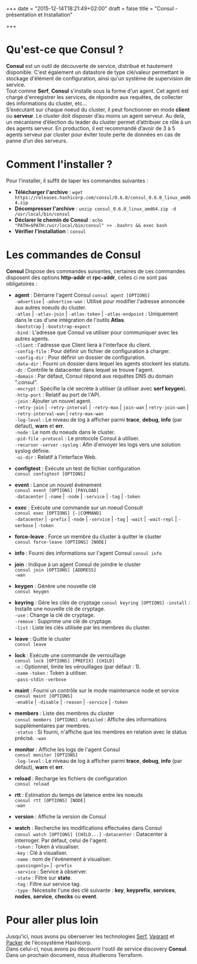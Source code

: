 +++
date = "2015-12-14T18:21:49+02:00"
draft = false
title = "Consul - présentation et Installation"

+++

# Qu'est-ce que Consul ?
**Consul** est un outil de découverte de service, distribué et hautement disponible. C'est également un datastore de type clé/valeur permettant le stockage d'élément de configuration, ainsi qu'un système de supervision de service.  
Tout comme **Serf**, **Consul** s'installe sous la forme d'un agent. Cet agent est chargé d'enregistrer les services, de répondre aux requêtes, de collecter des informations du cluster, etc...  
S’exécutant sur chaque noeud du cluster, il peut fonctionner en mode **client** ou **serveur**. Le cluster doit disposer d’au moins un agent serveur. Au delà, un mécanisme d’élection du leader du cluster permet d’attribuer ce rôle à un des agents serveur. En production, il est recommandé d’avoir de 3 à 5 agents serveur par cluster pour éviter toute perte de données en cas de panne d’un des serveurs.

# Comment l'installer ?
Pour l'installer, il suffit de taper les commandes suivantes : 

- **Télécharger l'archive** : `wget https://releases.hashicorp.com/consul/0.6.0/consul_0.6.0_linux_amd64.zip`
- **Décompresser l'archive** : `unzip consul_0.6.0_linux_amd64.zip -d /usr/local/bin/consul`
- **Déclarer le chemin de Consul** : `echo "PATH=$PATH:/usr/local/bin/consul" >> .bashrc && exec bash`
- **Vérifier l'installation** : `consul`

# Les commandes de Consul
**Consul** Dispose des commandes suivantes, certaines de ces commandes disposent des options **http-addr** et **rpc-addr**, celles ci ne sont pas obligatoires  :

- **agent** : Démarre l'agent Consul
`consul agent [OPTIONS]`  
`-advertise` | `-advertise-wan` : Utilisé pour modifier l'adresse annoncée aux autres noeuds du cluster.  
`-atlas` | `-atlas-join` | `-atlas-token` | `-atlas-endpoint` : Uniquement dans le cas d'une intégration de l'outils **Atlas**.  
`-bootstrap` | `-bootstrap-expect`  
`-bind` : L'adresse que Consul va utiliser pour communiquer avec les autres agents.  
`-client` : l'adresse que Client liera à l'interface du client.  
`-config-file` : Pour définir un fichier de configuration à charger.  
`-config-dir` : Pour définir un dossier de configuration.  
`-data-dir` : Fourni un dossier dans lequel les agents stockent les statuts.
`-dc` : Contrôle le datacenter dans lequel se trouve l'agent.  
`-domain` : Par défaut, Consul répond aux requêtes DNS du domain ".consul".  
`-encrypt` : Spécifie la clé secrète à utiliser (à utiliser avec **serf keygen**).  
`-http-port` : Relatif au port de l'API.  
`-join` : Ajouter un nouvel agent.  
`-retry-join` | `-retry-interval` | `-retry-max` | `join-wan` | `retry-join-wan` | `-retry-interval-wan` | `retry-max-wan`  
`-log-level` : Le niveau de log à afficher parmi **trace**, **debug**, **info** (par défaut), **warn** et **err**.  
`-node` : Le nom du noeuds dans le cluster.  
`-pid-file`
`-protocol` : Le protocole Consul à utiliser.  
`-recursor`
`-server`
`-syslog` : Afin d'envoyer les logs vers une solution syslog définie.  
`-ui-dir` : Relatif à l'interface Web.

- **configtest** : Exécute un test de fichier configuration  
`consul configtest [OPTIONS]`

- **event** : Lance un nouvel événement  
`consul event [OPTIONS] [PAYLOAD]`  
`-datacenter` |
`-name` |
`-node` |
`-service` |
`-tag` |
`-token`

- **exec** : Exécute une commande sur un noeud Consult  
`consul exec [OPTIONS] [-|COMMAND]`  
`-datacenter` |
`-prefix` |
`-node` |
`-service` |
`-tag` |
`-wait` |
`-wait-repl` |
`-verbose` |
`-token`

- **force-leave** : Force un membre du cluster à quitter le cluster  
`consul force-leave [OPTIONS] [NODE]`

- **info** : Fourni des informations sur l'agent Consul
`consul info`

- **join** : Indique à un agent Consul de joindre le cluster  
`consul join [OPTIONS] [ADDRESS]`  
`-wan`

- **keygen** : Génère une nouvelle clé  
`consul keygen`

- **keyring** : Gère les clés de cryptage
`consul keyring [OPTIONS]`
`-install` : Installe une nouvelle clé de cryptage.  
`-use` : Change la clé de cryptage.  
`-remove` : Supprime une clé de cryptage.  
`-list` : Liste les clés utilisée par les membres du cluster.

- **leave** : Quitte le cluster  
`consul leave`

- **lock** : Exécute une commande de verrouillage  
`consul lock [OPTIONS] [PREFIX] [CHILD]`  
`-n` : Optionnel, limite les vérouillages (par défaut : 1).  
`-name`
`-token` : Token à utiliser.  
`-pass-stdin`
`-verbose`

- **maint** : Fourni un contrôle sur le mode maintenance node et service  
`consul maint [OPTIONS]`  
`-enable` | `-disable` | `-reason` | `-service` | `-token`

- **members** : Liste des membres du cluster  
`consul members [OPTIONS]`
`-detailed` : Affiche des informations supplémentaires par membres.  
`-status` : Si fourni, n'affiche que les membres en relation avec le status précisé.
`-wan`

- **monitor** : Affiche les logs de l'agent Consul  
`consul monitor [OPTIONS]`  
`-log-level` : Le niveau de log à afficher parmi **trace**, **debug**, **info** (par défaut), **warn** et **err**.

- **reload** : Recharge les fichiers de configuration  
`consul reload`  

- **rtt** : Estimation du temps de latence entre les noeuds  
`consul rtt [OPTIONS] [NODE]`  
`-wan`

- **version** : Affiche la version de Consul  

- **watch** : Recherche les modifications effectuées dans Consul  
`consul watch [OPTIONS] [CHILD...]`
`-datacenter` : Datacenter à interroger. Par défaut, celui de l'agent.  
`-token` : Token à visualiser.  
`-key` : Clé à visualiser.  
`-name` : nom de l'événement à visualiser.  
`-passingonly=` | `-prefix`  
`-service` : Service à observer.  
`-state` : Filtre sur **state**.  
`-tag` : Filtre sur service tag.  
`-type` : Nécessite l'une des clé suivante : **key**, **keyprefix**, **services**, **nodes**, **service**, **checks** ou **event**.

# Pour aller plus loin
Jusqu'ici, nous avons pu oberserver les technologies [Serf](http://www.ageekslab.com/vagrant/serf1/), [Vagrant](http://ageekslab.com/vagrant/vagrant2/) et [Packer](http://ageekslab.com/vagrant/packer1/) de l'écosystème Hashicorp.  
Dans celui-ci, nous avons pu découvrir l'outil de service discovery **Consul**.  
Dans un prochain document, nous étudierons Terraform.
